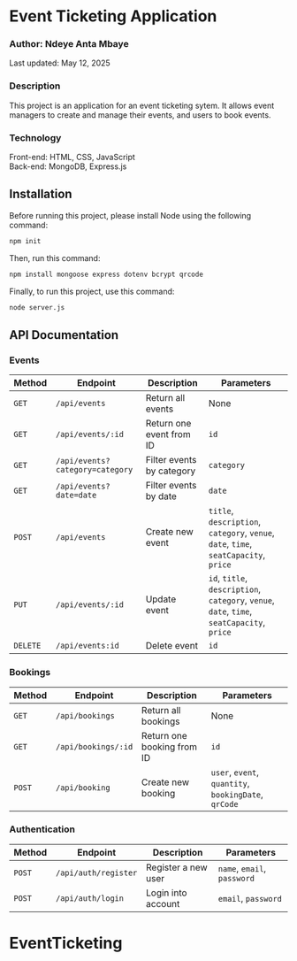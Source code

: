 # Event Ticketing Application

### Author: Ndeye Anta Mbaye
Last updated: May 12, 2025

### Description
This project is an application for an event ticketing sytem. It allows event managers to create and manage their events, and users to book events.

### Technology
Front-end: HTML, CSS, JavaScript \
Back-end: MongoDB, Express.js



## Installation

Before running this project, please install Node using the following command:
```bash
npm init
```
Then, run this command:
```bash
npm install mongoose express dotenv bcrypt qrcode
```
Finally, to run this project, use this command: 
```bash
node server.js
```


## API Documentation

### Events
| Method   | Endpoint                          | Description                      | Parameters                            |
| -------- | --------------------------------- | -------------------------------- | -------------------------------------- |
| `GET`    | `/api/events`                     | Return all events             | None                                   |
| `GET`   | `/api/events/:id`                      | Return one event from ID              | `id`  |
| `GET`    | `/api/events?category=category`                   | Filter events by category               | `category`                      |
| `GET`    | `/api/events?date=date`                   | Filter events by date               | `date`                    |
| `POST`  | `/api/events`                   | Create new event         | `title`, `description`, `category`, `venue`, `date`, `time`, `seatCapacity`, `price`   |
| `PUT`   | `/api/events/:id`          | Update event         | `id`, `title`, `description`, `category`, `venue`, `date`, `time`, `seatCapacity`, `price`  |
| `DELETE`   | `/api/events:id`          | Delete event         | `id` |




### Bookings
| Method   | Endpoint                          | Description                      | Parameters                            |
| -------- | --------------------------------- | -------------------------------- | -------------------------------------- |
| `GET`    | `/api/bookings`                     | Return all bookings             | None                                   |
| `GET`   | `/api/bookings/:id`                      | Return one booking from ID              | `id`  |
| `POST`  | `/api/booking`                   | Create new booking         | `user`, `event`, `quantity`, `bookingDate`, `qrCode`   |


### Authentication
| Method   | Endpoint                          | Description                      | Parameters                            |
| -------- | --------------------------------- | -------------------------------- | -------------------------------------- |
| `POST`    | `/api/auth/register`                     | Register a new user           | `name`, `email`, `password`                                    |
| `POST`   | `/api/auth/login`                      | Login into account              | `email`, `password`  |
# EventTicketing
